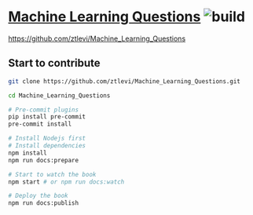 # [Machine Learning Questions](https://git.io/fj0yP) ![build](https://travis-ci.org/ztlevi/Machine_Learning_Questions.svg?branch=master)

https://github.com/ztlevi/Machine_Learning_Questions

## Start to contribute

```sh
git clone https://github.com/ztlevi/Machine_Learning_Questions.git

cd Machine_Learning_Questions

# Pre-commit plugins
pip install pre-commit
pre-commit install

# Install Nodejs first
# Install dependencies
npm install
npm run docs:prepare

# Start to watch the book
npm start # or npm run docs:watch

# Deploy the book
npm run docs:publish
```
